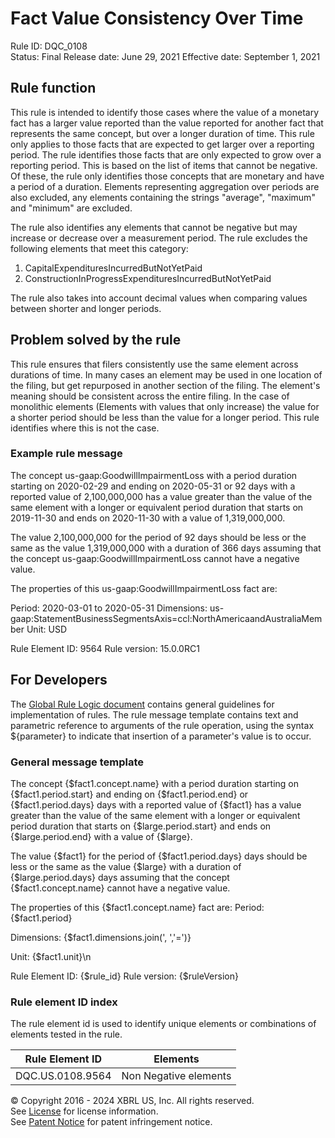 # Fact Value Consistency Over Time  
Rule ID: DQC_0108  
Status: Final
Release date: June 29, 2021
Effective date: September 1, 2021
  
## Rule function
This rule is intended to identify those cases where the value of a monetary fact has a larger value reported than the value reported for another fact that represents the same concept, but over a longer duration of time. This rule only applies to those facts that are expected to get larger over a reporting period.  The rule identifies those facts that are only expected to grow over a reporting period. This is based on the list of items that cannot be negative. Of these, the rule only identifies those concepts that are monetary and have a period of a duration. Elements representing aggregation over periods are also excluded, any elements containing the strings "average", "maximum" and "minimum" are excluded. 

The rule also identifies any elements that cannot be negative but may increase or decrease over a measurement period. The rule excludes the following elements that meet this category:

1. CapitalExpendituresIncurredButNotYetPaid
2. ConstructionInProgressExpendituresIncurredButNotYetPaid

The rule also takes into account decimal values when comparing values between shorter and longer periods.

## Problem solved by the rule
This rule ensures that filers consistently use the same element across durations of time. In many cases an element may be used in one location of the filing, but get repurposed in another section of the filing. The element's meaning should be consistent across the entire filing. In the case of monolithic elements (Elements with values that only increase) the value for a shorter period should be less than the value for a longer period. This rule identifies where this is not the case.   

### Example rule message  
The concept us-gaap:GoodwillImpairmentLoss with a period duration starting on 2020-02-29 and ending on 2020-05-31 or 92 days with a reported value of 2,100,000,000 has a value greater than the value of the same element with a longer or equivalent period duration that starts on 2019-11-30 and ends on 2020-11-30 with a value of 1,319,000,000.

The value 2,100,000,000 for the period of 92 days should be less or the same as the value 1,319,000,000 with a duration of 366 days assuming that the concept us-gaap:GoodwillImpairmentLoss cannot have a negative value.

The properties of this us-gaap:GoodwillImpairmentLoss fact are:

Period: 2020-03-01 to 2020-05-31
Dimensions: us-gaap:StatementBusinessSegmentsAxis=ccl:NorthAmericaandAustraliaMember
Unit: USD

Rule Element ID: 9564
Rule version: 15.0.0RC1 

## For Developers  
The [Global Rule Logic document](https://github.com/DataQualityCommittee/dqc_us_rules/blob/master/docs/GlobalRuleLogic.md) contains general guidelines for implementation of rules. The rule message template contains text and parametric reference to arguments of the rule operation, using the syntax ${parameter} to indicate that insertion of a parameter's value is to occur.  
  
### General message template  
The concept {$fact1.concept.name} with a period duration starting on {$fact1.period.start} and ending on {$fact1.period.end} or {$fact1.period.days} days with a reported value of {$fact1} has a value greater than the value of the same element with a longer or equivalent period duration that starts on {$large.period.start} and ends on {$large.period.end} with a value of {$large}.

The value  {$fact1} for the period of {$fact1.period.days} days should be less or the same as the value  {$large} with a duration of {$large.period.days} days assuming that the concept {$fact1.concept.name} cannot have a negative value.

The properties of this {$fact1.concept.name} fact are:
Period: {$fact1.period}

Dimensions:  {$fact1.dimensions.join(', ','=')}

Unit: {$fact1.unit}\n

Rule Element ID: {$rule_id}
Rule version: {$ruleVersion}
  
### Rule element ID index  
The rule element id is used to identify unique elements or combinations of elements tested in the rule.

|Rule Element ID|Elements|  
|--------|--------|  
|DQC.US.0108.9564|Non Negative elements|

  
© Copyright 2016 - 2024 XBRL US, Inc. All rights reserved.   
See [License](https://xbrl.us/dqc-license) for license information.  
See [Patent Notice](https://xbrl.us/dqc-patent) for patent infringement notice.  

